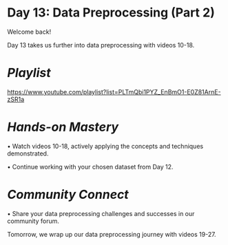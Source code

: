# **Day 13: Data Preprocessing (Part 2)**

Welcome back!

Day 13 takes us further into data preprocessing with videos 10-18.

# *Playlist*

https://www.youtube.com/playlist?list=PLTmQbi1PYZ_EnBmO1-E0Z81ArnE-zSR1a

# *Hands-on Mastery*

•	Watch videos 10-18, actively applying the concepts and techniques demonstrated.

•	Continue working with your chosen dataset from Day 12.

# *Community Connect*

•	Share your data preprocessing challenges and successes in our community forum.

Tomorrow, we wrap up our data preprocessing journey with videos 19-27. 

